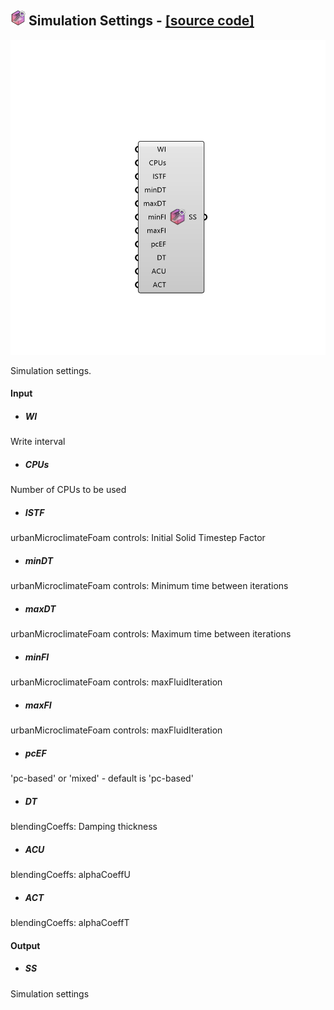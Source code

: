 ## ![](../images/icons/Simulation_Settings.png) Simulation Settings - [[source code]](https://github.com/Eddy3D-Dev/Eddy3D-UMCF/blob/release/UMCF/CMP/Simulation/SimulationSettingsCMP.cs)

![](../images/components/Simulation_Settings.png)

Simulation settings.

#### Input
* ##### WI
Write interval
* ##### CPUs
Number of CPUs to be used
* ##### ISTF
urbanMicroclimateFoam controls: Initial Solid Timestep Factor
* ##### minDT
urbanMicroclimateFoam controls: Minimum time between iterations
* ##### maxDT
urbanMicroclimateFoam controls: Maximum time between iterations
* ##### minFI
urbanMicroclimateFoam controls: maxFluidIteration
* ##### maxFI
urbanMicroclimateFoam controls: maxFluidIteration
* ##### pcEF
'pc-based' or 'mixed' - default is 'pc-based'
* ##### DT
blendingCoeffs: Damping thickness
* ##### ACU
blendingCoeffs: alphaCoeffU
* ##### ACT
blendingCoeffs: alphaCoeffT

#### Output
* ##### SS
Simulation settings